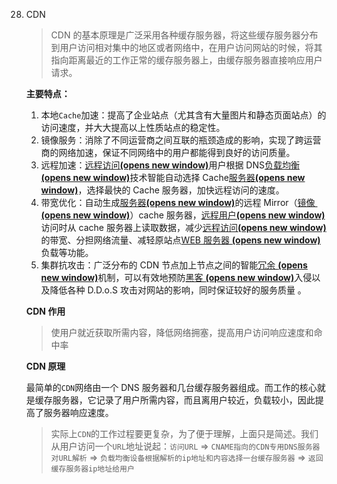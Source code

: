 28. CDN

    > CDN 的基本原理是广泛采用各种缓存服务器，将这些缓存服务器分布到用户访问相对集中的地区或者网络中，在用户访问网站的时候，将其指向距离最近的工作正常的缓存服务器上，由缓存服务器直接响应用户请求。

    **主要特点：**

    1.  本地`Cache`加速：提高了企业站点（尤其含有大量图片和静态页面站点）的访问速度，并大大提高以上性质站点的稳定性。
    2.  镜像服务：消除了不同运营商之间互联的瓶颈造成的影响，实现了跨运营商的网络加速，保证不同网络中的用户都能得到良好的访问质量。
    3.  远程加速：[远程访问 ](https://baike.baidu.com/item/%E8%BF%9C%E7%A8%8B%E8%AE%BF%E9%97%AE)​[**(opens new window)**](https://baike.baidu.com/item/%E8%BF%9C%E7%A8%8B%E8%AE%BF%E9%97%AE)用户根据 DNS[负载均衡 ](https://baike.baidu.com/item/%E8%B4%9F%E8%BD%BD%E5%9D%87%E8%A1%A1)​[**(opens new window)**](https://baike.baidu.com/item/%E8%B4%9F%E8%BD%BD%E5%9D%87%E8%A1%A1)技术智能自动选择 Cache[服务器 ](https://baike.baidu.com/item/%E6%9C%8D%E5%8A%A1%E5%99%A8)​[**(opens new window)**](https://baike.baidu.com/item/%E6%9C%8D%E5%8A%A1%E5%99%A8)，选择最快的 Cache 服务器，加快远程访问的速度。
    4.  带宽优化：自动生成[服务器 ](https://baike.baidu.com/item/%E6%9C%8D%E5%8A%A1%E5%99%A8)​[**(opens new window)**](https://baike.baidu.com/item/%E6%9C%8D%E5%8A%A1%E5%99%A8)的远程 Mirror（[镜像 ](https://baike.baidu.com/item/%E9%95%9C%E5%83%8F)​[**(opens new window)**](https://baike.baidu.com/item/%E9%95%9C%E5%83%8F)）cache 服务器，[远程用户 ](https://baike.baidu.com/item/%E8%BF%9C%E7%A8%8B%E7%94%A8%E6%88%B7)​[**(opens new window)**](https://baike.baidu.com/item/%E8%BF%9C%E7%A8%8B%E7%94%A8%E6%88%B7)访问时从 cache 服务器上读取数据，减少[远程访问 ](https://baike.baidu.com/item/%E8%BF%9C%E7%A8%8B%E8%AE%BF%E9%97%AE)​[**(opens new window)**](https://baike.baidu.com/item/%E8%BF%9C%E7%A8%8B%E8%AE%BF%E9%97%AE)的带宽、分担网络流量、减轻原站点[WEB 服务器 ](https://baike.baidu.com/item/WEB%E6%9C%8D%E5%8A%A1%E5%99%A8)​[**(opens new window)**](https://baike.baidu.com/item/WEB%E6%9C%8D%E5%8A%A1%E5%99%A8)负载等功能。
    5.  集群抗攻击：广泛分布的 CDN 节点加上节点之间的智能[冗余 ](https://baike.baidu.com/item/%E5%86%97%E4%BD%99)​[**(opens new window)**](https://baike.baidu.com/item/%E5%86%97%E4%BD%99)机制，可以有效地预防[黑客 ](https://baike.baidu.com/item/%E9%BB%91%E5%AE%A2)​[**(opens new window)**](https://baike.baidu.com/item/%E9%BB%91%E5%AE%A2)入侵以及降低各种 D.D.o.S 攻击对网站的影响，同时保证较好的服务质量 。

    **CDN 作用**

    > 使用户就近获取所需内容，降低网络拥塞，提高用户访问响应速度和命中率

    **CDN 原理**

    最简单的`CDN`网络由一个 DNS 服务器和几台缓存服务器组成。而工作的核心就是缓存服务器，它记录了用户所需内容，而且离用户较近，负载较小，因此提高了服务器响应速度。

    > 实际上`CDN`的工作过程要更复杂，为了便于理解，上面只是简述。我们从用户访问一个`URL`地址说起：`访问URL` => `CNAME指向的CDN专用DNS服务器对URL解析` => `负载均衡设备根据解析的ip地址和内容选择一台缓存服务器` => `返回缓存服务器ip地址给用户`
